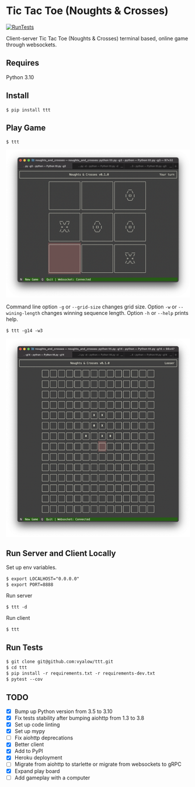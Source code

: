 # Tic Tac Toe (Noughts & Crosses)

[![RunTests](https://github.com/vyalovvldmr/ttt/actions/workflows/run_tests.yml/badge.svg)](https://github.com/vyalovvldmr/ttt/actions/workflows/run_tests.yml)

Client-server Tic Tac Toe (Noughts & Crosses) terminal based, online game through websockets.

## Requires

Python 3.10

## Install

```
$ pip install ttt
```

## Play Game

```
$ ttt
```

![TUI screenshot 1](static/screen1.png)

Command line option `-g` or `--grid-size` changes grid size.
Option `-w` or `--wining-length` changes winning sequence length.
Option `-h` or `--help` prints help.

```
$ ttt -g14 -w3
```

![TUI screenshot 1](static/screen2.png)

## Run Server and Client Locally

Set up env variables.

```
$ export LOCALHOST="0.0.0.0"
$ export PORT=8888
```

Run server

```
$ ttt -d
```

Run client

```
$ ttt
```

## Run Tests

```
$ git clone git@github.com:vyalow/ttt.git
$ cd ttt
$ pip install -r requirements.txt -r requirements-dev.txt
$ pytest --cov
```

## TODO

- [x] Bump up Python version from 3.5 to 3.10
- [x] Fix tests stability after bumping aiohttp from 1.3 to 3.8
- [x] Set up code linting
- [x] Set up mypy
- [ ] Fix aiohttp deprecations
- [x] Better client
- [x] Add to PyPI
- [x] Heroku deployment
- [ ] Migrate from aiohttp to starlette or migrate from websockets to gRPC
- [x] Expand play board
- [ ] Add gameplay with a computer
